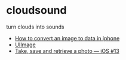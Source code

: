 # cloudsound
turn clouds into sounds

* [How to convert an image to data in iphone](https://stackoverflow.com/questions/1864739/how-to-convert-an-image-to-data-in-iphone)
* [UIImage](https://developer.apple.com/documentation/uikit/uiimage)
* [Take, save and retrieve a photo — iOS #13](https://appsandbiscuits.com/take-save-and-retrieve-a-photo-ios-13-4312f96793ff)
